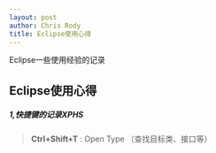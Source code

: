 ```yaml
---
layout: post
author: Chris Rody
title: Eclipse使用心得
---
```


Eclipse一些使用经验的记录

##  Eclipse使用心得

##### 1,快捷键的记录XPHS

> **Ctrl+Shift+T** : Open Type （查找目标类、接口等）

